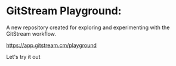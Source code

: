 # GitStream Playground:

A new repository created for exploring and experimenting with the GitStream workflow.

https://app.gitstream.cm/playground

Let's try it out







